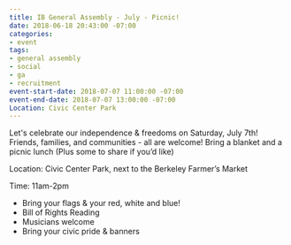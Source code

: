 ```yaml
---
title: IB General Assembly - July - Picnic!
date: 2018-06-18 20:43:00 -07:00
categories:
- event
tags:
- general assembly
- social
- ga
- recruitment
event-start-date: 2018-07-07 11:00:00 -07:00
event-end-date: 2018-07-07 13:00:00 -07:00
Location: Civic Center Park
---
```


Let's celebrate our independence & freedoms on Saturday, July 7th!
Friends, families, and communities - all are welcome!
Bring a blanket and a picnic lunch 
(Plus some to share if you’d like) 

Location: Civic Center Park, next to the Berkeley Farmer’s Market

Time: 11am-2pm

* Bring your flags & your red, white and blue!
* Bill of Rights Reading
* Musicians welcome
* Bring your civic pride & banners